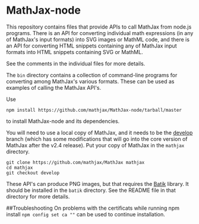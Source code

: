 # MathJax-node

This repository contains files that provide APIs to call MathJax from 
node.js programs.  There is an API for converting individual math 
expressions (in any of MathJax's input formats) into SVG images or MathML 
code, and there is an API for converting HTML snippets containing any of 
MathJax input formats into HTML snippets containing SVG or MathML.

See the comments in the individual files for more details.

The `bin` directory contains a collection of command-line programs for 
converting among MathJax's various formats.  These can be used as examples 
of calling the MathJax API's.

Use

    npm install https://github.com/mathjax/MathJax-node/tarball/master

to install MathJax-node and its dependencies.

You will need to use a local copy of MathJax, and it needs to be the
[develop](https://github.com/mathjax/MathJax/tree/develop) branch (which
has some modifications that will go into the core version of MathJax
after the v2.4 release).  Put your copy of MathJax in the `mathjax`
directory.

    git clone https://github.com/mathjax/MathJax mathjax
    cd mathjax
    git checkout develop

These API's can produce PNG images, but that requires the
[Batik](http://xmlgraphics.apache.org/batik/download.html) library.  It 
should be installed in the `batik` directory.  See the README file in that 
directory for more details.

##Troubleshooting
On problems with the certificats while running npm install
```npm config set ca ""``` can be used to continue installation.
